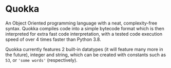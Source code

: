# Quokka

An Object Oriented programming language with a neat, complexity-free syntax.
Quokka compiles code into a simple bytecode format which is then interpreted for extra fast code interpretation, with a tested code execution speed of over 4 times faster than Python 3.8.

Quokka currently features 2 built-in datatypes (it will feature many more in the future), integer and string, which can be created with constants such as `53`, or `'some words'` (respectively).
